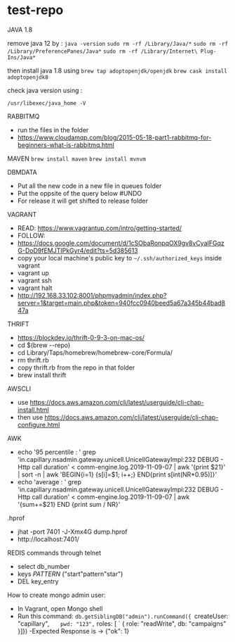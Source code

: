 # test-repo

JAVA 1.8 

remove java 12 by : 
`java -version`
`sudo rm -rf /Library/Java/*`
`sudo rm -rf /Library/PreferencePanes/Java*`
`sudo rm -rf /Library/Internet\ Plug-Ins/Java*`

then install java 1.8 using 
`brew tap adoptopenjdk/openjdk`
`brew cask install adoptopenjdk8`

check java version using : 

`/usr/libexec/java_home -V`

RABBITMQ
- run the files in the folder
- https://www.cloudamqp.com/blog/2015-05-18-part1-rabbitmq-for-beginners-what-is-rabbitmq.html

MAVEN
`brew install maven`
`brew install mvnvm`

DBMDATA
- Put all the new code in a new file in queues folder
- Put the oppsite of the query below #UNDO  
- For release it will get shifted to release folder

VAGRANT
- READ: https://www.vagrantup.com/intro/getting-started/
- FOLLOW: 
- https://docs.google.com/document/d/1cSObaRonpqOX9gv8vCyaIFGqzG-DoD9fEMJTIPkGyr4/edit?ts=5d385613
- copy your local machine's public key to `~/.ssh/authorized_keys` inside vagrant 
- vagrant up 
- vagrant ssh
- vagrant halt
- http://192.168.33.102:8001/phpmyadmin/index.php?server=1&target=main.php&token=940fcc0940beed5a67a345b44bad847a

THRIFT
- https://blockdev.io/thrift-0-9-3-on-mac-os/
- cd $(brew --repo)
- cd Library/Taps/homebrew/homebrew-core/Formula/
- rm thrift.rb
- copy thrift.rb from the repo in that folder
- brew install thrift

AWSCLI
- use 
https://docs.aws.amazon.com/cli/latest/userguide/cli-chap-install.html
- then use 
https://docs.aws.amazon.com/cli/latest/userguide/cli-chap-configure.html

AWK 
- echo '95 percentile : '
grep 'in.capillary.nsadmin.gateway.unicell.UnicellGatewayImpl:232 DEBUG - Http call duration' < comm-engine.log.2019-11-09-07 | awk '{print $21}' | sort -n | awk 'BEGIN{i=1} {s[i]=$1; i++;} END{print s[int(NR*0.95)]}'
- echo 'average : '
grep 'in.capillary.nsadmin.gateway.unicell.UnicellGatewayImpl:232 DEBUG - Http call duration' < comm-engine.log.2019-11-09-07 | awk '{sum+=$21} END {print sum / NR}'

.hprof
- jhat -port 7401 -J-Xmx4G dump.hprof
- http://localhost:7401/

REDIS commands through telnet
- select db_number
- keys *PATTERN*  ("start"pattern"star")
- DEL key_entry

How to create mongo admin user:
 - In Vagrant, open Mongo shell
 - Run this command:
   `db.getSiblingDB("admin").runCommand({
	`createUser: "capillary",
   `    pwd: "123",
    `   roles: [
   `             { role: "readWrite", db: "campaigns" }]})
  -Expected Response is -> {"ok": 1}
